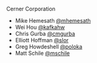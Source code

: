 Cerner Corporation

- Mike Hemesath [@mhemesath]
- Wei Hou [@kafkahw]
- Chris Gurba [@cmgurba]
- Elliott Hoffman [@slor]
- Greg Howdeshell [@poloka]
- Matt Schile [@mschile]

[@mhemesath]: https://github.com/mhemesath
[@kafkahw]: https://github.com/kafkahw
[@cmgurba]: https://github.com/cmgurba
[@slor]: https://github.com/slor
[@poloka]: https://github.com/poloka
[@mschile]: https://github.com/mschile
